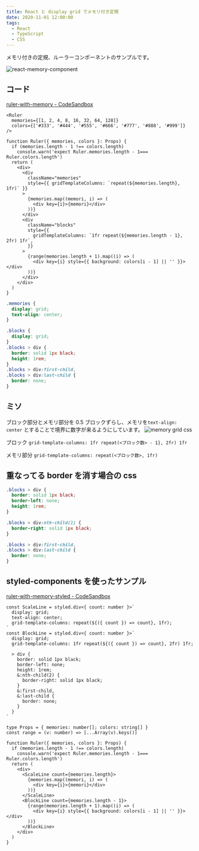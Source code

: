 ```yaml
---
title: React と display grid でメモリ付き定規
date: 2020-11-01 12:00:00
tags:
  - React
  - TypeScript
  - CSS
---
```


メモリ付きの定規、ルーラーコンポーネントのサンプルです。

![react-memory-component](https://elzup-image-storage.s3.amazonaws.com/blog/ruler-component.png)

## コード

[ruler\-with\-memory \- CodeSandbox](https://codesandbox.io/s/ruler-with-memory-3yogt)

```tsx:title=Ruler.tsx
<Ruler
  memories={[1, 2, 4, 8, 16, 32, 64, 128]}
  colors={['#333', '#444', '#555', '#666', '#777', '#888', '#999']}
/>
```

```tsx
function Ruler({ memories, colors }: Props) {
  if (memories.length - 1 !== colors.length)
    console.warn('expect Ruler.memories.length - 1=== Ruler.colors.length')
  return (
    <div>
      <div
        className="memories"
        style={{ gridTemplateColumns: `repeat(${memories.length}, 1fr)` }}
      >
        {memories.map((memori, i) => (
          <div key={i}>{memori}</div>
        ))}
      </div>
      <div
        className="blocks"
        style={{
          gridTemplateColumns: `1fr repeat(${memories.length - 1}, 2fr) 1fr`,
        }}
      >
        {range(memories.length + 1).map((i) => (
          <div key={i} style={{ background: colors[i - 1] || '' }}></div>
        ))}
      </div>
    </div>
  )
}
```

```scss
.memories {
  display: grid;
  text-align: center;
}

.blocks {
  display: grid;
}
.blocks > div {
  border: solid 1px black;
  height: 1rem;
}
.blocks > div:first-child,
.blocks > div:last-child {
  border: none;
}
```

## ミソ

ブロック部分とメモリ部分を 0.5 ブロックずらし、メモリを`text-align: center` とすることで境界に数字が来るようにしています。
![memory grid css](https://elzup-image-storage.s3.amazonaws.com/blog/memori-grid-css.png)

ブロック `grid-template-columns: 1fr repeat(<ブロック数> - 1}, 2fr) 1fr`

メモリ部分 `grid-template-columns: repeat(<ブロック数>, 1fr)`

## 重なってる border を消す場合の css

```css
.blocks > div {
  border: solid 1px black;
  border-left: none;
  height: 1rem;
}

.blocks > div:nth-child(2) {
  border-right: solid 1px black;
}

.blocks > div:first-child,
.blocks > div:last-child {
  border: none;
}
```

## styled-components を使ったサンプル

[ruler\-with\-memory\-styled \- CodeSandbox](https://codesandbox.io/s/ruler-with-memory-styled-uh03o?file=/src/index.tsx)

```tsx
const ScaleLine = styled.div<{ count: number }>`
  display: grid;
  text-align: center;
  grid-template-columns: repeat(${({ count }) => count}, 1fr);
`
const BlockLine = styled.div<{ count: number }>`
  display: grid;
  grid-template-columns: 1fr repeat(${({ count }) => count}, 2fr) 1fr;

  > div {
    border: solid 1px black;
    border-left: none;
    height: 1rem;
    &:nth-child(2) {
      border-right: solid 1px black;
    }
    &:first-child,
    &:last-child {
      border: none;
    }
  }
`

type Props = { memories: number[]; colors: string[] }
const range = (v: number) => [...Array(v).keys()]

function Ruler({ memories, colors }: Props) {
  if (memories.length - 1 !== colors.length)
    console.warn('expect Ruler.memories.length - 1=== Ruler.colors.length')
  return (
    <div>
      <ScaleLine count={memories.length}>
        {memories.map((memori, i) => (
          <div key={i}>{memori}</div>
        ))}
      </ScaleLine>
      <BlockLine count={memories.length - 1}>
        {range(memories.length + 1).map((i) => (
          <div key={i} style={{ background: colors[i - 1] || '' }}></div>
        ))}
      </BlockLine>
    </div>
  )
}
```

